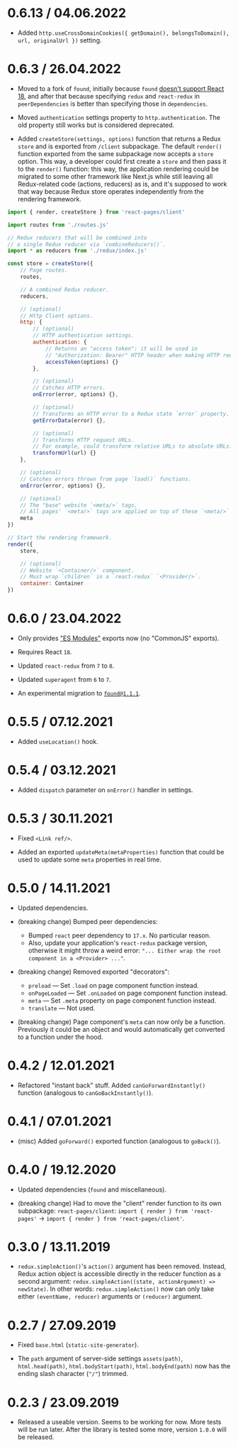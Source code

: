 <!--
As the project grows the `webpack-react-redux-server-side-render-example` setup
gets slow hot-reload times because the rendering service is being re-launched
on every code change and starting up the Node.js process starks taking a long time.
This could be changed into the rendering service being run not via `nodemon`
but via the standard `node` instead meaning that it wouldn't re-launch on every code change.
Instead, the rendering service would always return a dummy `index.html` file contents
like it would in case of client-side-only rendering.
In that case rendering service won't perform any routing or preloading.
It would just return the base HTML structure without any route-specific stuff.
-->

<!-- Maybe replace ActivityIndicator with something else (not requiring ems for width, using percentages instead). -->

<!-- Maybe make `showLoadingInitially: true` a default setting. -->

<!-- Maybe replace `getRoutesByPath()` with `matcher.getRoutes(match)` provided by `found` out-of-the-box: https://github.com/4Catalyzer/found/pull/634#issuecomment-558895066 -->

<!-- Maybe rename `onNavigate()` to `onPageView()`. -->

0.6.13 / 04.06.2022
==================

* Added `http.useCrossDomainCookies({ getDomain(), belongsToDomain(), url, originalUrl })` setting.

0.6.3 / 26.04.2022
==================

* Moved to a fork of `found`, initially because `found` [doesn't support React 18](https://github.com/4Catalyzer/found/issues/965), and after that because specifying `redux` and `react-redux` in `peerDependencies` is better than specifying those in `dependencies`.

* Moved `authentication` settings property to `http.authentication`. The old property still works but is considered deprecated.

* Added `createStore(settings, options)` function that returns a Redux `store` and is exported from `/client` subpackage. The default `render()` function exported from the same subpackage now accepts a `store` option. This way, a developer could first create a `store` and then pass it to the `render()` function: this way, the application rendering could be migrated to some other framework like Next.js while still leaving all Redux-related code (actions, reducers) as is, and it's supposed to work that way because Redux store operates independently from the rendering framework.

```js
import { render, createStore } from 'react-pages/client'

import routes from './routes.js'

// Redux reducers that will be combined into
// a single Redux reducer via `combineReducers()`.
import * as reducers from './redux/index.js'

const store = createStore({
	// Page routes.
	routes,

	// A combined Redux reducer.
	reducers,

	// (optional)
	// Http Client options.
	http: {
		// (optional)
		// HTTP authentication settings.
		authentication: {
			// Returns an "access token": it will be used in
			// "Authorization: Bearer" HTTP header when making HTTP requests.
			accessToken(options) {}
		},

		// (optional)
		// Catches HTTP errors.
		onError(error, options) {},

		// (optional)
		// Transforms an HTTP error to a Redux state `error` property.
		getErrorData(error) {},

		// (optional)
		// Transforms HTTP request URLs.
		// For example, could transform relative URLs to absolute URLs.
		transformUrl(url) {}
	},

	// (optional)
	// Catches errors thrown from page `load()` functions.
	onError(error, options) {},

	// (optional)
	// The "base" website `<meta/>` tags.
	// All pages' `<meta/>` tags are applied on top of these `<meta/>` tags.
	meta
})

// Start the rendering framework.
render({
	store,

	// (optional)
	// Website `<Container/>` component.
	// Must wrap `children` in a `react-redux` `<Provider/>`.
	container: Container
})
```

0.6.0 / 23.04.2022
==================

* Only provides ["ES Modules"](https://nodejs.org/api/esm.html) exports now (no "CommonJS" exports).

* Requires React `18`.

* Updated `react-redux` from `7` to `8`.

* Updated `superagent` from `6` to `7`.

* An experimental migration to [`found@1.1.1`](https://github.com/4Catalyzer/found/issues/964).

0.5.5 / 07.12.2021
==================

* Added `useLocation()` hook.

0.5.4 / 03.12.2021
==================

* Added `dispatch` parameter on `onError()` handler in settings.

0.5.3 / 30.11.2021
==================

* Fixed `<Link ref/>`.

* Added an exported `updateMeta(metaProperties)` function that could be used to update some `meta` properties in real time.

0.5.0 / 14.11.2021
==================

* Updated dependencies.

* (breaking change) Bumped peer dependencies:

  * Bumped `react` peer dependency to `17.x`. No particular reason.
  * Also, update your application's `react-redux` package version, otherwise it might throw a weird error: `"... Either wrap the root component in a <Provider> ..."`.

* (breaking change) Removed exported "decorators":
  * `preload` — Set `.load` on page component function instead.
  * `onPageLoaded` — Set `.onLoaded` on page component function instead.
  * `meta` — Set `.meta` property on page component function instead.
  * `translate` — Not used.

* (breaking change) Page component's `meta` can now only be a function. Previously it could be an object and would automatically get converted to a function under the hood.

0.4.2 / 12.01.2021
==================

* Refactored "instant back" stuff. Added `canGoForwardInstantly()` function (analogous to `canGoBackInstantly()`).

0.4.1 / 07.01.2021
==================

* (misc) Added `goForward()` exported function (analogous to `goBack()`).

0.4.0 / 19.12.2020
==================

* Updated dependencies (`found` and miscellaneous).

* (breaking change) Had to move the "client" render function to its own subpackage: `react-pages/client`: `import { render } from 'react-pages'` -> `import { render } from 'react-pages/client'`.

0.3.0 / 13.11.2019
==================

* `redux.simpleAction()`'s `action()` argument has been removed. Instead, Redux action object is accessible directly in the reducer function as a second argument: `redux.simpleAction((state, actionArgument) => newState)`. In other words: `redux.simpleAction()` now can only take either `(eventName, reducer)` arguments or `(reducer)` argument.

0.2.7 / 27.09.2019
==================

* Fixed `base.html` (`static-site-generator`).

* The `path` argument of server-side settings `assets(path)`, `html.head(path)`, `html.bodyStart(path)`, `html.bodyEnd(path)` now has the ending slash character (`"/"`) trimmed.

0.2.3 / 23.09.2019
==================

* Released a useable version. Seems to be working for now. More tests will be run later. After the library is tested some more, version `1.0.0` will be released.